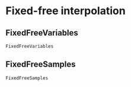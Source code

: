 # Fixed-free interpolation

## FixedFreeVariables

```@docs
FixedFreeVariables
```

## FixedFreeSamples

```@docs
FixedFreeSamples
```